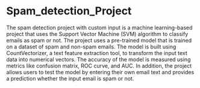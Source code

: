 # Spam_detection_Project

The spam detection project with custom input is a machine learning-based project that uses the Support Vector Machine (SVM) algorithm to classify emails as spam or not. The project uses a pre-trained model that is trained on a dataset of spam and non-spam emails. The model is built using CountVectorizer, a text feature extraction tool, to transform the input text data into numerical vectors. The accuracy of the model is measured using metrics like confusion matrix, ROC curve, and AUC. In addition, the project allows users to test the model by entering their own email text and provides a prediction whether the input email is spam or not.
